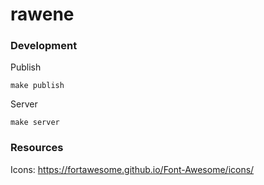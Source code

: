 # rawene

### Development

Publish

```
make publish
```

Server

```
make server
```

### Resources

Icons: https://fortawesome.github.io/Font-Awesome/icons/
